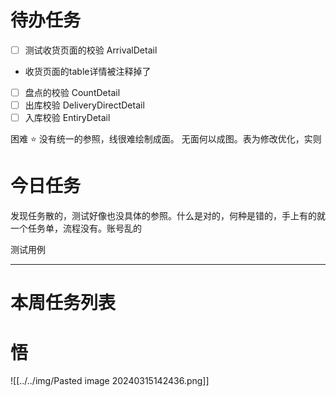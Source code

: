 # 待办任务
- [ ] 测试收货页面的校验 ArrivalDetail
* 收货页面的table详情被注释掉了

- [ ] 盘点的校验 CountDetail
- [ ] 出库校验 DeliveryDirectDetail
- [ ] 入库校验 EntiryDetail

困难
⭐
没有统一的参照，线很难绘制成面。 无面何以成图。表为修改优化，实则

# 今日任务
发现任务散的，测试好像也没具体的参照。什么是对的，何种是错的，手上有的就一个任务单，流程没有。账号乱的

测试用例




------
# 本周任务列表



# 悟
![[../../img/Pasted image 20240315142436.png]]